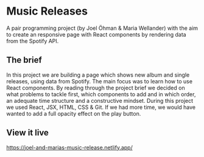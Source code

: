 # Music Releases

A pair programming project (by Joel Öhman & Maria Wellander) with the aim to create an responsive page with React components by rendering data from the Spotify API.

## The brief

In this project we are building a page which shows new album and single releases, using data from Spotify. The main focus was to learn how to use React components.
By reading through the project brief we decided on what problems to tackle first, which components to add and in which order, an adequate time structure and a constructive mindset.
During this project we used React, JSX, HTML, CSS & Git.
If we had more time, we would have wanted to add a full opacity effect on the play button.


## View it live

https://joel-and-marias-music-release.netlify.app/
